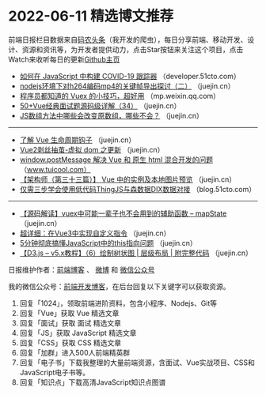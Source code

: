 # 2022-06-11 精选博文推荐

前端日报栏目数据来自[码农头条](https://toutiao.qdkfweb.cn/)（我开发的爬虫），每日分享前端、移动开发、设计、资源和资讯等，为开发者提供动力，点击Star按钮来关注这个项目，点击Watch来收听每日的更新[Github主页](https://github.com/kujian/frontendDaily)
* [如何在 JavaScript 中构建 COVID-19 跟踪器](https://developer.51cto.com/article/711275.html) （developer.51cto.com）
* [nodejs环境下对h264编码mp4的关键帧导出探讨（二）](https://juejin.cn/post/7107419762602278925) （juejin.cn）
* [程序员都知道的 Vuex 的小技巧，超好用](https://mp.weixin.qq.com/s?__biz=MzA4Nzg0MDM5Nw==&mid=2247513172&idx=1&sn=d5129f969d6f6a7ff2107b567c0e9d37) （mp.weixin.qq.com）
* [50+Vue经典面试题源码级详解（34）](https://juejin.cn/post/7107617110913712158) （juejin.cn）
* [JS数组方法中哪些会改变原数组，哪些不会？](https://juejin.cn/post/7107415332666474504) （juejin.cn）

***
* [了解 Vue 生命周期钩子](https://juejin.cn/post/7107583635330433060) （juejin.cn）
* [Vue2剥丝抽茧-虚拟 dom 之更新](https://juejin.cn/post/7107411932491022350) （juejin.cn）
* [window.postMessage 解决 Vue 和 原生 html 混合开发的问题](http://www.tuicool.com/articles/hit/z2Uj226) （www.tuicool.com）
* [【架构师（第三十三篇）】 Vue 中的实例及本地图片预览](https://juejin.cn/post/7107409431867949087) （juejin.cn）
* [仅需三步学会使用低代码ThingJS与森数据DIX数据对接](https://blog.51cto.com/u_15159105/5373263) （blog.51cto.com）

***
* [【源码解读】vuex中可能一辈子也不会用到的辅助函数 &#8211; mapState](https://juejin.cn/post/7107508750222622757) （juejin.cn）
* [超详细：在Vue3中实现自定义指令](https://juejin.cn/post/7107477387578703885) （juejin.cn）
* [5分钟彻底搞懂JavaScript中的this指向问题](https://juejin.cn/post/7107476630717038606) （juejin.cn）
* [【D3.js &#8211; v5.x教程】（6）绘制树状图 | 层级布局 | 附完整代码](https://juejin.cn/post/7107417515650711565) （juejin.cn）

日报维护作者：[前端博客](https://qdkfweb.cn/) 、 [微博](http://weibo.com/kujian) 和 [微信公众号](https://open.weixin.qq.com/qr/code?username=caibaojian_com)

我的微信公众号：[前端开发博客](https://open.weixin.qq.com/qr/code?username=caibaojian_com)，在后台回复以下关键字可以获取资源。

1. 回复「1024」，领取前端进阶资料，包含小程序、Nodejs、Git等
2. 回复「Vue」获取 Vue 精选文章
3. 回复「面试」获取 面试 精选文章
4. 回复「JS」获取 JavaScript 精选文章
5. 回复「CSS」获取 CSS 精选文章
6. 回复「加群」进入500人前端精英群
7. 回复「电子书」下载我整理的大量前端资源，含面试、Vue实战项目、CSS和JavaScript电子书等。
8. 回复「知识点」下载高清JavaScript知识点图谱